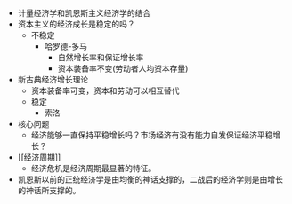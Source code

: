 - 计量经济学和凯恩斯主义经济学的结合
- 资本主义的经济成长是稳定的吗？
    - 不稳定
        - 哈罗德-多马
            - 自然增长率和保证增长率
            - 资本装备率不变(劳动者人均资本存量)
- 新古典经济增长理论
    - 资本装备率可变，资本和劳动可以相互替代
    - 稳定
        - 索洛
- 核心问题
    - 经济能够一直保持平稳增长吗？市场经济有没有能力自发保证经济平稳增长？
- [[经济周期]]
    - 经济危机是经济周期最显著的特征。
- 凯恩斯以前的正统经济学是由均衡的神话支撑的，二战后的经济学则是由增长的神话所支撑的。
